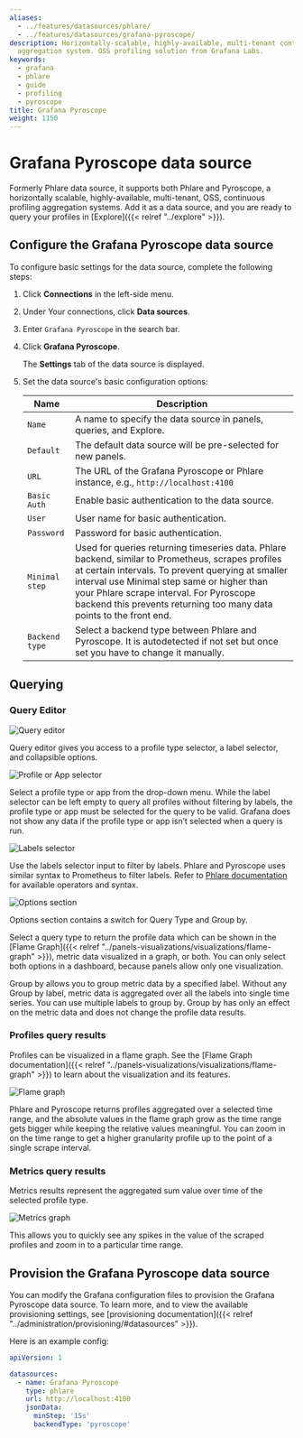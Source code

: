 ```yaml
---
aliases:
  - ../features/datasources/phlare/
  - ../features/datasources/grafana-pyroscope/
description: Horizontally-scalable, highly-available, multi-tenant continuous profiling
  aggregation system. OSS profiling solution from Grafana Labs.
keywords:
  - grafana
  - phlare
  - guide
  - profiling
  - pyroscope
title: Grafana Pyroscope
weight: 1150
---
```


# Grafana Pyroscope data source

Formerly Phlare data source, it supports both Phlare and Pyroscope, a horizontally scalable, highly-available, multi-tenant, OSS, continuous profiling aggregation systems. Add it as a data source, and you are ready to query your profiles in [Explore]({{< relref "../explore" >}}).

## Configure the Grafana Pyroscope data source

To configure basic settings for the data source, complete the following steps:

1. Click **Connections** in the left-side menu.
1. Under Your connections, click **Data sources**.
1. Enter `Grafana Pyroscope` in the search bar.
1. Click **Grafana Pyroscope**.

   The **Settings** tab of the data source is displayed.

1. Set the data source's basic configuration options:

   | Name           | Description                                                                                                                                                                                                                                                                                                              |
   | -------------- | ------------------------------------------------------------------------------------------------------------------------------------------------------------------------------------------------------------------------------------------------------------------------------------------------------------------------ |
   | `Name`         | A name to specify the data source in panels, queries, and Explore.                                                                                                                                                                                                                                                       |
   | `Default`      | The default data source will be pre-selected for new panels.                                                                                                                                                                                                                                                             |
   | `URL`          | The URL of the Grafana Pyroscope or Phlare instance, e.g., `http://localhost:4100`                                                                                                                                                                                                                                       |
   | `Basic Auth`   | Enable basic authentication to the data source.                                                                                                                                                                                                                                                                          |
   | `User`         | User name for basic authentication.                                                                                                                                                                                                                                                                                      |
   | `Password`     | Password for basic authentication.                                                                                                                                                                                                                                                                                       |
   | `Minimal step` | Used for queries returning timeseries data. Phlare backend, similar to Prometheus, scrapes profiles at certain intervals. To prevent querying at smaller interval use Minimal step same or higher than your Phlare scrape interval. For Pyroscope backend this prevents returning too many data points to the front end. |
   | `Backend type` | Select a backend type between Phlare and Pyroscope. It is autodetected if not set but once set you have to change it manually.                                                                                                                                                                                           |

## Querying

### Query Editor

![Query editor](/static/img/docs/phlare/query-editor.png 'Query editor')

Query editor gives you access to a profile type selector, a label selector, and collapsible options.

![Profile or App selector](/static/img/docs/phlare/select-profile.png 'Profile or App selector')

Select a profile type or app from the drop-down menu. While the label selector can be left empty to query all profiles without filtering by labels, the profile type or app must be selected for the query to be valid. Grafana does not show any data if the profile type or app isn’t selected when a query is run.

![Labels selector](/static/img/docs/phlare/labels-selector.png 'Labels selector')

Use the labels selector input to filter by labels. Phlare and Pyroscope uses similar syntax to Prometheus to filter labels. Refer to [Phlare documentation](https://grafana.com/docs/phlare/latest/) for available operators and syntax.

![Options section](/static/img/docs/phlare/options-section.png 'Options section')

Options section contains a switch for Query Type and Group by.

Select a query type to return the profile data which can be shown in the [Flame Graph]({{< relref "../panels-visualizations/visualizations/flame-graph" >}}), metric data visualized in a graph, or both. You can only select both options in a dashboard, because panels allow only one visualization.

Group by allows you to group metric data by a specified label. Without any Group by label, metric data is aggregated over all the labels into single time series. You can use multiple labels to group by. Group by has only an effect on the metric data and does not change the profile data results.

### Profiles query results

Profiles can be visualized in a flame graph. See the [Flame Graph documentation]({{< relref "../panels-visualizations/visualizations/flame-graph" >}}) to learn about the visualization and its features.

![Flame graph](/static/img/docs/phlare/flame-graph.png 'Flame graph')

Phlare and Pyroscope returns profiles aggregated over a selected time range, and the absolute values in the flame graph grow as the time range gets bigger while keeping the relative values meaningful. You can zoom in on the time range to get a higher granularity profile up to the point of a single scrape interval.

### Metrics query results

Metrics results represent the aggregated sum value over time of the selected profile type.

![Metrics graph](/static/img/docs/phlare/metric-graph.png 'Metrics graph')

This allows you to quickly see any spikes in the value of the scraped profiles and zoom in to a particular time range.

## Provision the Grafana Pyroscope data source

You can modify the Grafana configuration files to provision the Grafana Pyroscope data source. To learn more, and to view the available provisioning settings, see [provisioning documentation]({{< relref "../administration/provisioning/#datasources" >}}).

Here is an example config:

```yaml
apiVersion: 1

datasources:
  - name: Grafana Pyroscope
    type: phlare
    url: http://localhost:4100
    jsonData:
      minStep: '15s'
      backendType: 'pyroscope'
```
